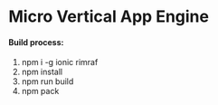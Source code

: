 # Micro Vertical App Engine

#### Build process:
1. npm i -g ionic rimraf
2. npm install
3. npm run build
4. npm pack